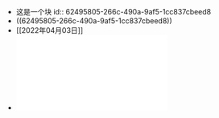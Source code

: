 - 这是一个块
  id:: 62495805-266c-490a-9af5-1cc837cbeed8
- ((62495805-266c-490a-9af5-1cc837cbeed8))
- [[2022年04月03日]]
- ![[图灵程序设计丛书].你不知道的JavaScript（上卷）.pdf](../assets/[图灵程序设计丛书].你不知道的JavaScript（上卷）_1648974316013_0.pdf)